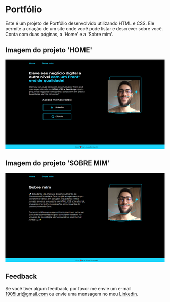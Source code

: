 # Portfólio

Este é um projeto de Portfólio desenvolvido utilizando HTML e CSS. Ele permite a criação de um site onde você pode listar e descrever sobre você. Conta com duas páginas, a 'Home' e a 'Sobre mim'.


## Imagem do projeto 'HOME'

![Imagem do projeto.](https://github.com/iuricontarelli/alura-portfolio/blob/main/img/wp-home.png)


## Imagem do projeto 'SOBRE MIM'

![Imagem do projeto.](https://github.com/iuricontarelli/alura-portfolio/blob/main/img/wp-sobre.png)


## Feedback

Se você tiver algum feedback, por favor me envie um e-mail 1905iuri@gmail.com ou envie uma mensagem no meu [Linkedin](https://www.linkedin.com/in/iuricontarelli/).

